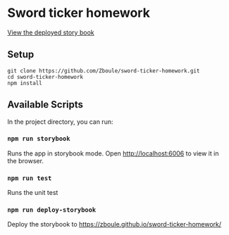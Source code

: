 # Sword ticker homework

[View the deployed story book](http://localhost:6006/?path=/docs/components-filedownloader--docs)

## Setup

```
git clone https://github.com/Zboule/sword-ticker-homework.git
cd sword-ticker-homework
npm install
```

## Available Scripts

In the project directory, you can run:

### `npm run storybook`

Runs the app in storybook mode.
Open [http://localhost:6006](http://localhost:6006) to view it in the browser.


### `npm run test`

Runs the unit test


### `npm run deploy-storybook`

Deploy the storybook to https://zboule.github.io/sword-ticker-homework/

